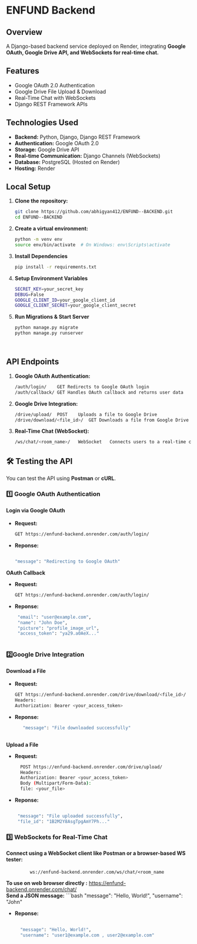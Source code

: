 #  ENFUND Backend

## Overview

A Django-based backend service deployed on Render, integrating **Google OAuth, Google Drive API, and WebSockets for real-time chat.**  


## Features

-  Google OAuth 2.0 Authentication  
-  Google Drive File Upload & Download  
-  Real-Time Chat with WebSockets  
-  Django REST Framework APIs 
## Technologies Used

- **Backend:** Python, Django, Django REST Framework  
- **Authentication:** Google OAuth 2.0  
- **Storage:** Google Drive API  
- **Real-time Communication:** Django Channels (WebSockets)  
- **Database:** PostgreSQL (Hosted on Render)  
- **Hosting:** Render  
##  Local Setup

1. **Clone the repository:**

    ```bash
    git clone https://github.com/abhigyan412/ENFUND--BACKEND.git
    cd ENFUND--BACKEND
2. **Create a virtual environment:**

   ```bash
   python -m venv env
   source env/bin/activate  # On Windows: env\Scripts\activate


3. **Install Dependencies**

     ```bash
     pip install -r requirements.txt

4. **Setup Environment Variables**

   ```bash
   SECRET_KEY=your_secret_key
   DEBUG=False
   GOOGLE_CLIENT_ID=your_google_client_id
   GOOGLE_CLIENT_SECRET=your_google_client_secret

5. **Run Migrations & Start Server**

   ```bash
   python manage.py migrate
   python manage.py runserver




##  API Endpoints
1. **Google OAuth Authentication:**
    ```bash
    /auth/login/	GET	Redirects to Google OAuth login
    /auth/callback/	GET	Handles OAuth callback and returns user data
2. **Google Drive Integration:**
    ```bash
    /drive/upload/	POST	Uploads a file to Google Drive
    /drive/download/<file_id>/	GET	Downloads a file from Google Drive
3. **Real-Time Chat (WebSocket):**
    ```bash
    /ws/chat/<room_name>/	WebSocket	Connects users to a real-time chat room
## 🛠️ Testing the API
You can test the API using **Postman** or **cURL**.

### **1️⃣ Google OAuth Authentication**
#### **Login via Google OAuth**
- **Request:**
  ```bash
  GET https://enfund-backend.onrender.com/auth/login/
 - **Reponse:**
     ```bash
     
   "message": "Redirecting to Google OAuth"
     
    
**OAuth Callback**
  - **Request:**
     ```bash
     GET https://enfund-backend.onrender.com/auth/login/
  - **Reponse:**
      ```bash     
       "email": "user@example.com",
       "name": "John Doe",
       "picture": "profile_image_url",
       "access_token": "ya29.a0AeX..."
        


### **2️⃣Google Drive Integration**
#### **Download a File**
- **Request:**
  ```bash
  GET https://enfund-backend.onrender.com/drive/download/<file_id>/
  Headers:
  Authorization: Bearer <your_access_token>

 - **Reponse:**
    ```bash
       "message": "File downloaded successfully"
       

    
**Upload a File**
  - **Request:**
     ```bash
       POST https://enfund-backend.onrender.com/drive/upload/
       Headers:
       Authorization: Bearer <your_access_token>
       Body (Multipart/Form-Data):
       file: <your_file>

  - **Reponse:**
    ```bash
    
     "message": "File uploaded successfully",
     "file_id": "1B2M2Y8AsgTpgAmY7Ph..."
    

### **3️⃣ WebSockets for Real-Time Chat**
#### **Connect using a WebSocket client like Postman or a browser-based WS tester:**
             ws://enfund-backend.onrender.com/ws/chat/<room_name
**To use on web browser directly :**
             https://enfund-backend.onrender.com/chat/       
**Send a JSON message:**
          ```bash
           "message": "Hello, World!",
           "username": "John"
   


- **Reponse:**
    ```bash
     
      "message": "Hello, World!",
      "username": "user1@example.com , user2@example.com"
        


